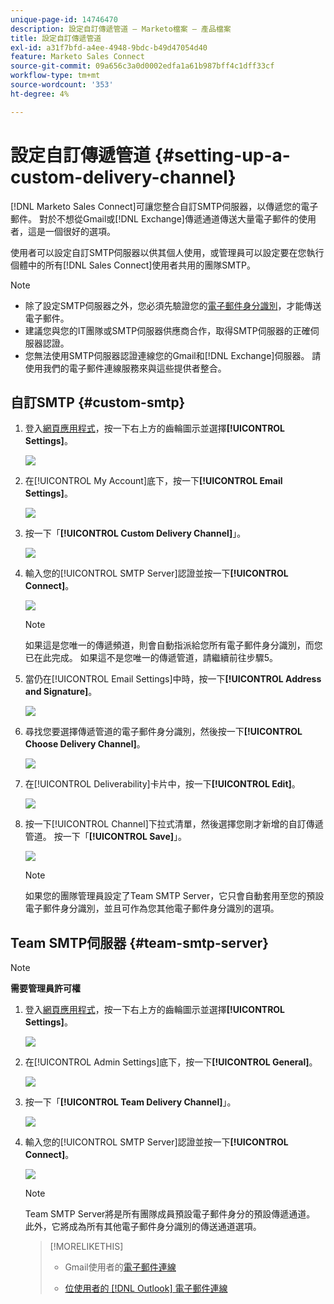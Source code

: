 ```yaml
---
unique-page-id: 14746470
description: 設定自訂傳遞管道 — Marketo檔案 — 產品檔案
title: 設定自訂傳遞管道
exl-id: a31f7bfd-a4ee-4948-9bdc-b49d47054d40
feature: Marketo Sales Connect
source-git-commit: 09a656c3a0d0002edfa1a61b987bff4c1dff33cf
workflow-type: tm+mt
source-wordcount: '353'
ht-degree: 4%

---
```


# 設定自訂傳遞管道 {#setting-up-a-custom-delivery-channel}

[!DNL Marketo Sales Connect]可讓您整合自訂SMTP伺服器，以傳遞您的電子郵件。 對於不想從Gmail或[!DNL Exchange]傳遞通道傳送大量電子郵件的使用者，這是一個很好的選項。

使用者可以設定自訂SMTP伺服器以供其個人使用，或管理員可以設定要在您執行個體中的所有[!DNL Sales Connect]使用者共用的團隊SMTP。

>[!NOTE]
>
>* 除了設定SMTP伺服器之外，您必須先驗證您的[電子郵件身分識別](/help/marketo/product-docs/marketo-sales-connect/getting-started/email-settings/verify-your-email.md)，才能傳送電子郵件。
>* 建議您與您的IT團隊或SMTP伺服器供應商合作，取得SMTP伺服器的正確伺服器認證。
>* 您無法使用SMTP伺服器認證連線您的Gmail和[!DNL Exchange]伺服器。 請使用我們的電子郵件連線服務來與這些提供者整合。

## 自訂SMTP {#custom-smtp}

1. 登入[網頁應用程式](https://toutapp.com/login)，按一下右上方的齒輪圖示並選擇&#x200B;**[!UICONTROL Settings]**。

   ![](assets/setting-up-a-custom-delivery-channel-1.png)

1. 在[!UICONTROL My Account]底下，按一下&#x200B;**[!UICONTROL Email Settings]**。

   ![](assets/setting-up-a-custom-delivery-channel-2.png)

1. 按一下「**[!UICONTROL Custom Delivery Channel]**」。

   ![](assets/setting-up-a-custom-delivery-channel-3.png)

1. 輸入您的[!UICONTROL SMTP Server]認證並按一下&#x200B;**[!UICONTROL Connect]**。

   ![](assets/setting-up-a-custom-delivery-channel-4.png)

   >[!NOTE]
   >
   >如果這是您唯一的傳遞頻道，則會自動指派給您所有電子郵件身分識別，而您已在此完成。 如果這不是您唯一的傳遞管道，請繼續前往步驟5。

1. 當仍在[!UICONTROL Email Settings]中時，按一下&#x200B;**[!UICONTROL Address and Signature]**。

   ![](assets/setting-up-a-custom-delivery-channel-5.png)

1. 尋找您要選擇傳遞管道的電子郵件身分識別，然後按一下&#x200B;**[!UICONTROL Choose Delivery Channel]**。

   ![](assets/setting-up-a-custom-delivery-channel-6.png)

1. 在[!UICONTROL Deliverability]卡片中，按一下&#x200B;**[!UICONTROL Edit]**。

   ![](assets/setting-up-a-custom-delivery-channel-7.png)

1. 按一下[!UICONTROL Channel]下拉式清單，然後選擇您剛才新增的自訂傳遞管道。 按一下「**[!UICONTROL Save]**」。

   ![](assets/setting-up-a-custom-delivery-channel-8.png)

   >[!NOTE]
   >
   >如果您的團隊管理員設定了Team SMTP Server，它只會自動套用至您的預設電子郵件身分識別，並且可作為您其他電子郵件身分識別的選項。

## Team SMTP伺服器 {#team-smtp-server}

>[!NOTE]
>
>**需要管理員許可權**

1. 登入[網頁應用程式](https://toutapp.com/login)，按一下右上方的齒輪圖示並選擇&#x200B;**[!UICONTROL Settings]**。

   ![](assets/setting-up-a-custom-delivery-channel-9.png)

1. 在[!UICONTROL Admin Settings]底下，按一下&#x200B;**[!UICONTROL General]**。

   ![](assets/setting-up-a-custom-delivery-channel-10.png)

1. 按一下「**[!UICONTROL Team Delivery Channel]**」。

   ![](assets/setting-up-a-custom-delivery-channel-11.png)

1. 輸入您的[!UICONTROL SMTP Server]認證並按一下&#x200B;**[!UICONTROL Connect]**。

   ![](assets/setting-up-a-custom-delivery-channel-12.png)

   >[!NOTE]
   >
   >Team SMTP Server將是所有團隊成員預設電子郵件身分的預設傳遞通道。 此外，它將成為所有其他電子郵件身分識別的傳送通道選項。

   >[!MORELIKETHIS]
   >
   >* Gmail使用者的[電子郵件連線](/help/marketo/product-docs/marketo-sales-connect/email-plugins/gmail/email-connection-for-gmail-users.md)
   >
   >* [位使用者的 [!DNL Outlook] 電子郵件連線](/help/marketo/product-docs/marketo-sales-connect/email-plugins/msc-for-outlook/email-connection-for-outlook-users.md)
